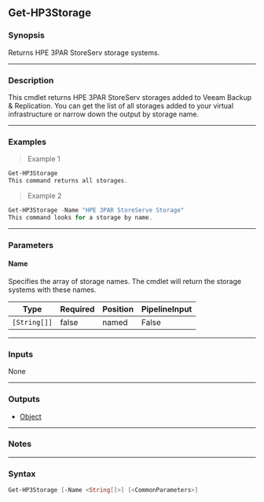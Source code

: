 Get-HP3Storage
--------------

### Synopsis
Returns HPE 3PAR StoreServ storage systems.

---

### Description

This cmdlet returns HPE 3PAR StoreServ storages added to Veeam Backup & Replication.
You can get the list of all storages added to your virtual infrastructure or narrow down the output by storage name.

---

### Examples
> Example 1

```PowerShell
Get-HP3Storage
This command returns all storages.
```
> Example 2

```PowerShell
Get-HP3Storage -Name "HPE 3PAR StoreServe Storage"
This command looks for a storage by name.
```

---

### Parameters
#### **Name**
Specifies the array of storage names.
The cmdlet will return the storage systems with these names.

|Type        |Required|Position|PipelineInput|
|------------|--------|--------|-------------|
|`[String[]]`|false   |named   |False        |

---

### Inputs
None

---

### Outputs
* [Object](https://learn.microsoft.com/en-us/dotnet/api/System.Object)

---

### Notes

---

### Syntax
```PowerShell
Get-HP3Storage [-Name <String[]>] [<CommonParameters>]
```
